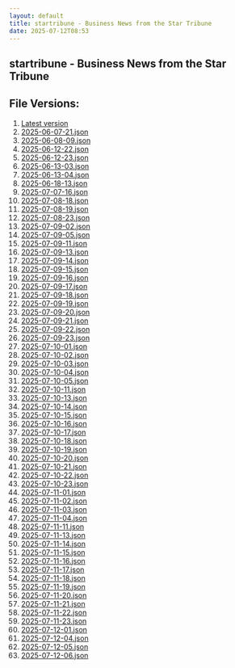 ```yaml
---
layout: default
title: startribune - Business News from the Star Tribune
date: 2025-07-12T08:53
---
```


## startribune - Business News from the Star Tribune

<div id="data-chart"></div>
<div id="data-table"></div>
<script>
document.addEventListener('DOMContentLoaded', function(){
  document.getElementById('data-table').textContent = 'This source isn't supported for tables yet.';
});
</script>

## File Versions:
1. [Latest version](./latest.json)
2. [2025-06-07-21.json](./2025-06-07-21.json)
3. [2025-06-08-09.json](./2025-06-08-09.json)
4. [2025-06-12-22.json](./2025-06-12-22.json)
5. [2025-06-12-23.json](./2025-06-12-23.json)
6. [2025-06-13-03.json](./2025-06-13-03.json)
7. [2025-06-13-04.json](./2025-06-13-04.json)
8. [2025-06-18-13.json](./2025-06-18-13.json)
9. [2025-07-07-16.json](./2025-07-07-16.json)
10. [2025-07-08-18.json](./2025-07-08-18.json)
11. [2025-07-08-19.json](./2025-07-08-19.json)
12. [2025-07-08-23.json](./2025-07-08-23.json)
13. [2025-07-09-02.json](./2025-07-09-02.json)
14. [2025-07-09-05.json](./2025-07-09-05.json)
15. [2025-07-09-11.json](./2025-07-09-11.json)
16. [2025-07-09-13.json](./2025-07-09-13.json)
17. [2025-07-09-14.json](./2025-07-09-14.json)
18. [2025-07-09-15.json](./2025-07-09-15.json)
19. [2025-07-09-16.json](./2025-07-09-16.json)
20. [2025-07-09-17.json](./2025-07-09-17.json)
21. [2025-07-09-18.json](./2025-07-09-18.json)
22. [2025-07-09-19.json](./2025-07-09-19.json)
23. [2025-07-09-20.json](./2025-07-09-20.json)
24. [2025-07-09-21.json](./2025-07-09-21.json)
25. [2025-07-09-22.json](./2025-07-09-22.json)
26. [2025-07-09-23.json](./2025-07-09-23.json)
27. [2025-07-10-01.json](./2025-07-10-01.json)
28. [2025-07-10-02.json](./2025-07-10-02.json)
29. [2025-07-10-03.json](./2025-07-10-03.json)
30. [2025-07-10-04.json](./2025-07-10-04.json)
31. [2025-07-10-05.json](./2025-07-10-05.json)
32. [2025-07-10-11.json](./2025-07-10-11.json)
33. [2025-07-10-13.json](./2025-07-10-13.json)
34. [2025-07-10-14.json](./2025-07-10-14.json)
35. [2025-07-10-15.json](./2025-07-10-15.json)
36. [2025-07-10-16.json](./2025-07-10-16.json)
37. [2025-07-10-17.json](./2025-07-10-17.json)
38. [2025-07-10-18.json](./2025-07-10-18.json)
39. [2025-07-10-19.json](./2025-07-10-19.json)
40. [2025-07-10-20.json](./2025-07-10-20.json)
41. [2025-07-10-21.json](./2025-07-10-21.json)
42. [2025-07-10-22.json](./2025-07-10-22.json)
43. [2025-07-10-23.json](./2025-07-10-23.json)
44. [2025-07-11-01.json](./2025-07-11-01.json)
45. [2025-07-11-02.json](./2025-07-11-02.json)
46. [2025-07-11-03.json](./2025-07-11-03.json)
47. [2025-07-11-04.json](./2025-07-11-04.json)
48. [2025-07-11-11.json](./2025-07-11-11.json)
49. [2025-07-11-13.json](./2025-07-11-13.json)
50. [2025-07-11-14.json](./2025-07-11-14.json)
51. [2025-07-11-15.json](./2025-07-11-15.json)
52. [2025-07-11-16.json](./2025-07-11-16.json)
53. [2025-07-11-17.json](./2025-07-11-17.json)
54. [2025-07-11-18.json](./2025-07-11-18.json)
55. [2025-07-11-19.json](./2025-07-11-19.json)
56. [2025-07-11-20.json](./2025-07-11-20.json)
57. [2025-07-11-21.json](./2025-07-11-21.json)
58. [2025-07-11-22.json](./2025-07-11-22.json)
59. [2025-07-11-23.json](./2025-07-11-23.json)
60. [2025-07-12-01.json](./2025-07-12-01.json)
61. [2025-07-12-04.json](./2025-07-12-04.json)
62. [2025-07-12-05.json](./2025-07-12-05.json)
63. [2025-07-12-06.json](./2025-07-12-06.json)
